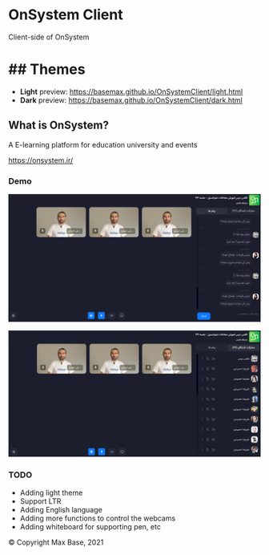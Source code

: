 # OnSystem Client

Client-side of OnSystem

# ## Themes

- **Light** preview: https://basemax.github.io/OnSystemClient/light.html
- **Dark** preview: https://basemax.github.io/OnSystemClient/dark.html

## What is OnSystem?

A E-learning platform for education university and events

https://onsystem.ir/

### Demo

![](demo1.png)

![](demo2.png)

### TODO

- Adding light theme
- Support LTR
- Adding English language
- Adding more functions to control the webcams
- Adding whiteboard for supporting pen, etc

© Copyright Max Base, 2021
